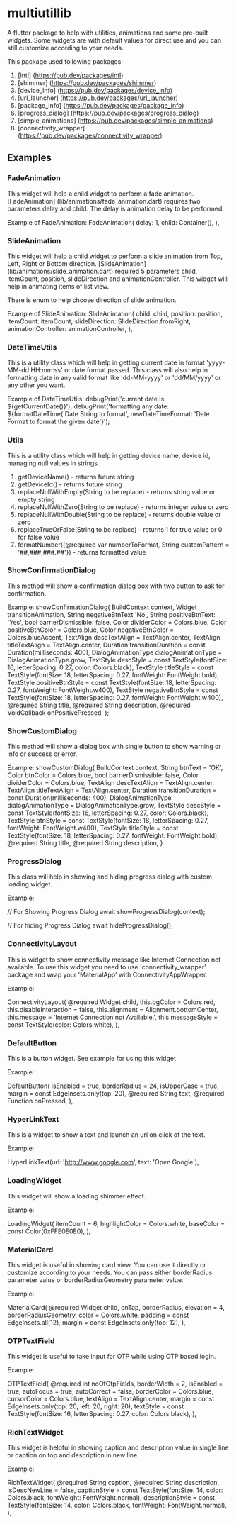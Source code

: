 # multiutillib

A flutter package to help with utilities, animations and some pre-built widgets.
Some widgets are with default values for direct use and you can still customize according to your needs.

This package used following packages:
1. [intl] (https://pub.dev/packages/intl)
2. [shimmer] (https://pub.dev/packages/shimmer)
3. [device_info] (https://pub.dev/packages/device_info)
4. [url_launcher] (https://pub.dev/packages/url_launcher)
5. [package_info] (https://pub.dev/packages/package_info)
6. [progress_dialog] (https://pub.dev/packages/progress_dialog)
7. [simple_animations] (https://pub.dev/packages/simple_animations)
8. [connectivity_wrapper] (https://pub.dev/packages/connectivity_wrapper)

## Examples

### FadeAnimation

This widget will help a child widget to perform a fade animation.
[FadeAnimation] (lib/animations/fade_animation.dart) requires two parameters delay and child.
The delay is animation delay to be performed.

Example of FadeAnimation:
FadeAnimation(
    delay: 1,
    child: Container(),
),

### SlideAnimation

This widget will help a child widget to perform a slide animation from Top, Left, Right or Bottom direction.
[SlideAnimation] (lib/animations/slide_animation.dart) required 5 parameters child, itemCount, position, slideDirection and animationController.
This widget will help in animating items of list view.

There is enum to help choose direction of slide animation.

Example of SlideAnimation:
SlideAnimation(
    child: child,
    position: position,
    itemCount: itemCount,
    slideDirection: SlideDirection.fromRight,
    animationController: animationController,
),

### DateTimeUtils

This is a utility class which will help in getting current date in format 'yyyy-MM-dd HH:mm:ss' or date format passed.
This class will also help in formatting date in any valid format like 'dd-MM-yyyy' or 'dd/MM/yyyy' or any other you want.

Example of DateTimeUtils:
debugPrint('current date is: ${getCurrentDate()}');
debugPrint('formatting any date: ${formatDateTime('Date String to format', newDateTimeFormat: 'Date Format to format the given date'}');

### Utils

This is a utility class which will help in getting device name, device id, managing null values in strings.

1. getDeviceName() - returns future string
2. getDeviceId() - returns future string
3. replaceNullWithEmpty(String to be replace) - returns string value or empty string
4. replaceNullWithZero(String to be replace) - returns integer value or zero
5. replaceNullWithDouble(String to be replace) - returns double value or zero
6. replaceTrueOrFalse(String to be replace) - returns 1 for true value or 0 for false value
7. formatNumber({@required var numberToFormat, String customPattern = '##,###,###.##'}) - returns formatted value

### ShowConfirmationDialog

This method will show a confirmation dialog box with two button to ask for confirmation.

Example:
showConfirmationDialog(
    BuildContext context,
    Widget transitionAnimation,
    String negativeBtnText 'No',
    String positiveBtnText: 'Yes',
    bool barrierDismissible: false,
    Color dividerColor = Colors.blue,
    Color positiveBtnColor = Colors.blue,
    Color negativeBtnColor = Colors.blueAccent,
    TextAlign descTextAlign = TextAlign.center,
    TextAlign titleTextAlign = TextAlign.center,
    Duration transitionDuration = const Duration(milliseconds: 400),
    DialogAnimationType dialogAnimationType = DialogAnimationType.grow,
    TextStyle descStyle = const TextStyle(fontSize: 16, letterSpacing: 0.27, color: Colors.black),
    TextStyle titleStyle = const TextStyle(fontSize: 18, letterSpacing: 0.27, fontWeight: FontWeight.bold),
    TextStyle positiveBtnStyle = const TextStyle(fontSize: 18, letterSpacing: 0.27, fontWeight: FontWeight.w400),
    TextStyle negativeBtnStyle = const TextStyle(fontSize: 18, letterSpacing: 0.27, fontWeight: FontWeight.w400),
    @required String title,
    @required String description,
    @required VoidCallback onPositivePressed,
);

### ShowCustomDialog

This method will show a dialog box with single button to show warning or info or success or error.

Example:
showCustomDialog(
  BuildContext context,
  String btnText = 'OK',
  Color btnColor = Colors.blue,
  bool barrierDismissible: false,
  Color dividerColor = Colors.blue,
  TextAlign descTextAlign = TextAlign.center,
  TextAlign titleTextAlign = TextAlign.center,
  Duration transitionDuration = const Duration(milliseconds: 400),
  DialogAnimationType dialogAnimationType = DialogAnimationType.grow,
  TextStyle descStyle = const TextStyle(fontSize: 16, letterSpacing: 0.27, color: Colors.black),
  TextStyle btnStyle = const TextStyle(fontSize: 18, letterSpacing: 0.27, fontWeight: FontWeight.w400),
  TextStyle titleStyle = const TextStyle(fontSize: 18, letterSpacing: 0.27, fontWeight: FontWeight.bold),
  @required String title,
  @required String description,
}

### ProgressDialog

This class will help in showing and hiding progress dialog with custom loading widget.

Example;

// For Showing Progress Dialog
await showProgressDialog(context);

// For hiding Progress Dialog
await hideProgressDialog();

### ConnectivityLayout

This is widget to show connectivity message like Internet Connection not available.
To use this widget you need to use 'connectivity_wrapper' package and wrap your 'MaterialApp' with ConnectivityAppWrapper.

Example:

ConnectivityLayout(
    @required Widget child,
    this.bgColor = Colors.red,
    this.disableInteraction = false,
    this.alignment = Alignment.bottomCenter,
    this.message = 'Internet Connection not Available.',
    this.messageStyle = const TextStyle(color: Colors.white),
),

### DefaultButton

This is a button widget. See example for using this widget

Example:

DefaultButton(
    isEnabled = true,
    borderRadius = 24,
    isUpperCase = true,
    margin = const EdgeInsets.only(top: 20),
    @required String text,
    @required Function onPressed,
),

### HyperLinkText

This is a widget to show a text and launch an url on click of the text.

Example:

HyperLinkText(url: 'http://www.google.com', text: 'Open Google'),

### LoadingWidget

This widget will show a loading shimmer effect.

Example:

LoadingWidget(
    itemCount = 6,
    highlightColor = Colors.white,
    baseColor = const Color(0xFFE0E0E0),
),

### MaterialCard

This widget is useful in showing card view. You can use it directly or customize according to your needs.
You can pass either borderRadius parameter value or borderRadiusGeometry parameter value.

Example:

MaterialCard(
    @required Widget child,
    onTap,
    borderRadius,
    elevation = 4,
    borderRadiusGeometry,
    color = Colors.white,
    padding = const EdgeInsets.all(12),
    margin = const EdgeInsets.only(top: 12),
),

### OTPTextField

This widget is useful to take input for OTP while using OTP based login.

Example:

OTPTextField(
    @required int noOfOtpFields,
    borderWidth = 2,
    isEnabled = true,
    autoFocus = true,
    autoCorrect = false,
    borderColor = Colors.blue,
    cursorColor = Colors.blue,
    textAlign = TextAlign.center,
    margin = const EdgeInsets.only(top: 20, left: 20, right: 20),
    textStyle = const TextStyle(fontSize: 16, letterSpacing: 0.27, color: Colors.black),
),

### RichTextWidget

This widget is helpful in showing caption and description value in single line or caption on top and description in new line.

Example:

RichTextWidget(
    @required String caption,
    @required String description,
    isDescNewLine = false,
    captionStyle = const TextStyle(fontSize: 14, color: Colors.black, fontWeight: FontWeight.normal),
    descriptionStyle = const TextStyle(fontSize: 14, color: Colors.black, fontWeight: FontWeight.normal),
),
